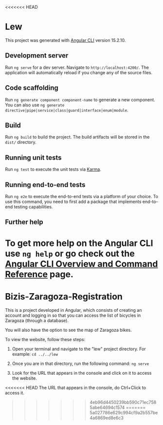 <<<<<<< HEAD
# Lew

This project was generated with [Angular CLI](https://github.com/angular/angular-cli) version 15.2.10.

## Development server

Run `ng serve` for a dev server. Navigate to `http://localhost:4200/`. The application will automatically reload if you change any of the source files.

## Code scaffolding

Run `ng generate component component-name` to generate a new component. You can also use `ng generate directive|pipe|service|class|guard|interface|enum|module`.

## Build

Run `ng build` to build the project. The build artifacts will be stored in the `dist/` directory.

## Running unit tests

Run `ng test` to execute the unit tests via [Karma](https://karma-runner.github.io).

## Running end-to-end tests

Run `ng e2e` to execute the end-to-end tests via a platform of your choice. To use this command, you need to first add a package that implements end-to-end testing capabilities.

## Further help

To get more help on the Angular CLI use `ng help` or go check out the [Angular CLI Overview and Command Reference](https://angular.io/cli) page.
=======
# Bizis-Zaragoza-Registration

This is a project developed in Angular, which consists of creating an account and logging in so that you can access the list of bicycles in Zaragoza (through a database).

You will also have the option to see the map of Zaragoza bikes.

To view the website, follow these steps:

1. Open your terminal and navigate to the "lew" project directory. For example: `cd ../../lew`

2. Once you are in that directory, run the following command: `ng serve`

3. Look for the URL that appears in the console and click on it to access the website.

<<<<<<< HEAD
The URL that appears in the console, do Ctrl+Click to access it.
>>>>>>> 4eb96d4450239bb590c71ec7585abe64694c1574
=======
>>>>>>> 5a027786e629c994cf9a2b557be4a6869ed8e6c3
